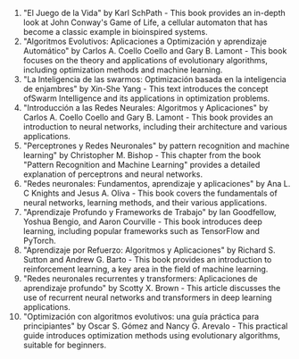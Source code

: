 1. "El Juego de la Vida" by Karl SchPath - This book provides an in-depth look at John Conway's Game of Life, a cellular automaton that has become a classic example in bioinspired systems.
2. "Algoritmos Evolutivos: Aplicaciones a Optimización y aprendizaje Automático" by Carlos A. Coello Coello and Gary B. Lamont - This book focuses on the theory and applications of evolutionary algorithms, including optimization methods and machine learning.
3. "La Inteligencia de las swarmos: Optimización basada en la inteligencia de enjambres" by Xin-She Yang - This text introduces the concept ofSwarm Intelligence and its applications in optimization problems.
4. "Introducción a las Redes Neurales: Algoritmos y Aplicaciones" by Carlos A. Coello Coello and Gary B. Lamont - This book provides an introduction to neural networks, including their architecture and various applications.
5. "Perceptrones y Redes Neuronales" by pattern recognition and machine learning" by Christopher M. Bishop - This chapter from the book "Pattern Recognition and Machine Learning" provides a detailed explanation of perceptrons and neural networks.
6. "Redes neuronales: Fundamentos, aprendizaje y aplicaciones" by Ana L. C Knights and Jesus A. Oliva - This book covers the fundamentals of neural networks, learning methods, and their various applications.
7. "Aprendizaje Profundo y Frameworks de Trabajo" by Ian Goodfellow, Yoshua Bengio, and Aaron Courville - This book introduces deep learning, including popular frameworks such as TensorFlow and PyTorch.
8. "Aprendizaje por Refuerzo: Algoritmos y Aplicaciones" by Richard S. Sutton and Andrew G. Barto - This book provides an introduction to reinforcement learning, a key area in the field of machine learning.
9. "Redes neuronales recurrentes y transformers: Aplicaciones de aprendizaje profundo" by Scotty X. Brown - This article discusses the use of recurrent neural networks and transformers in deep learning applications.
10. "Optimización con algoritmos evolutivos: una guía práctica para principiantes" by Oscar S. Gómez and Nancy G. Arevalo - This practical guide introduces optimization methods using evolutionary algorithms, suitable for beginners.